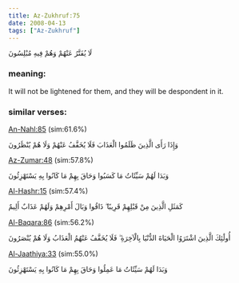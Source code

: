 ```yaml
---
title: Az-Zukhruf:75
date: 2008-04-13
tags: ["Az-Zukhruf"]
---
```

لَا يُفَتَّرُ عَنْهُمْ وَهُمْ فِيهِ مُبْلِسُونَ
### meaning: 
It will not be lightened for them, and they will be despondent in it.
### similar verses: 

[An-Nahl:85](/16/85) (sim:61.6%)

وَإِذَا رَأَى الَّذِينَ ظَلَمُوا الْعَذَابَ فَلَا يُخَفَّفُ عَنْهُمْ وَلَا هُمْ يُنْظَرُونَ

[Az-Zumar:48](/39/48) (sim:57.8%)

وَبَدَا لَهُمْ سَيِّئَاتُ مَا كَسَبُوا وَحَاقَ بِهِمْ مَا كَانُوا بِهِ يَسْتَهْزِئُونَ

[Al-Hashr:15](/59/15) (sim:57.4%)

كَمَثَلِ الَّذِينَ مِنْ قَبْلِهِمْ قَرِيبًا ۖ ذَاقُوا وَبَالَ أَمْرِهِمْ وَلَهُمْ عَذَابٌ أَلِيمٌ

[Al-Baqara:86](/2/86) (sim:56.2%)

أُولَٰئِكَ الَّذِينَ اشْتَرَوُا الْحَيَاةَ الدُّنْيَا بِالْآخِرَةِ ۖ فَلَا يُخَفَّفُ عَنْهُمُ الْعَذَابُ وَلَا هُمْ يُنْصَرُونَ

[Al-Jaathiya:33](/45/33) (sim:55.0%)

وَبَدَا لَهُمْ سَيِّئَاتُ مَا عَمِلُوا وَحَاقَ بِهِمْ مَا كَانُوا بِهِ يَسْتَهْزِئُونَ
